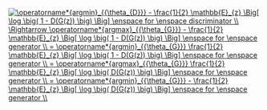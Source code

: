 <a href="https://www.codecogs.com/eqnedit.php?latex=\operatorname*{argmin}_{{\theta_{D}}}&space;-&space;\frac{1}{2}&space;\mathbb{E}_{z}&space;\Big[&space;\log&space;\big(&space;1&space;-&space;D(G(z))&space;\big)&space;\Big]&space;\enspace&space;for&space;\enspace&space;discriminator&space;\\&space;\Rightarrow&space;\operatorname*{argmax}_{{\theta_{G}}}&space;-&space;\frac{1}{2}&space;\mathbb{E}_{z}&space;\Big[&space;\log&space;\big(&space;1&space;-&space;D(G(z))&space;\big)&space;\Big]&space;\enspace&space;for&space;\enspace&space;generator&space;\\&space;=&space;\operatorname*{argmin}_{{\theta_{G}}}&space;\frac{1}{2}&space;\mathbb{E}_{z}&space;\Big[&space;\log&space;\big(&space;1&space;-&space;D(G(z))&space;\big)&space;\Big]&space;\enspace&space;for&space;\enspace&space;generator&space;\\&space;=&space;\operatorname*{argmax}_{{\theta_{G}}}&space;\frac{1}{2}&space;\mathbb{E}_{z}&space;\Big[&space;\log&space;\big(&space;D(G(z))&space;\big)&space;\Big]&space;\enspace&space;for&space;\enspace&space;generator&space;\\&space;=&space;\operatorname*{argmin}_{{\theta_{G}}}&space;-&space;\frac{1}{2}&space;\mathbb{E}_{z}&space;\Big[&space;\log&space;\big(&space;D(G(z))&space;\big)&space;\Big]&space;\enspace&space;for&space;\enspace&space;generator&space;\\" target="_blank"><img src="https://latex.codecogs.com/gif.latex?\operatorname*{argmin}_{{\theta_{D}}}&space;-&space;\frac{1}{2}&space;\mathbb{E}_{z}&space;\Big[&space;\log&space;\big(&space;1&space;-&space;D(G(z))&space;\big)&space;\Big]&space;\enspace&space;for&space;\enspace&space;discriminator&space;\\&space;\Rightarrow&space;\operatorname*{argmax}_{{\theta_{G}}}&space;-&space;\frac{1}{2}&space;\mathbb{E}_{z}&space;\Big[&space;\log&space;\big(&space;1&space;-&space;D(G(z))&space;\big)&space;\Big]&space;\enspace&space;for&space;\enspace&space;generator&space;\\&space;=&space;\operatorname*{argmin}_{{\theta_{G}}}&space;\frac{1}{2}&space;\mathbb{E}_{z}&space;\Big[&space;\log&space;\big(&space;1&space;-&space;D(G(z))&space;\big)&space;\Big]&space;\enspace&space;for&space;\enspace&space;generator&space;\\&space;=&space;\operatorname*{argmax}_{{\theta_{G}}}&space;\frac{1}{2}&space;\mathbb{E}_{z}&space;\Big[&space;\log&space;\big(&space;D(G(z))&space;\big)&space;\Big]&space;\enspace&space;for&space;\enspace&space;generator&space;\\&space;=&space;\operatorname*{argmin}_{{\theta_{G}}}&space;-&space;\frac{1}{2}&space;\mathbb{E}_{z}&space;\Big[&space;\log&space;\big(&space;D(G(z))&space;\big)&space;\Big]&space;\enspace&space;for&space;\enspace&space;generator&space;\\" title="\operatorname*{argmin}_{{\theta_{D}}} - \frac{1}{2} \mathbb{E}_{z} \Big[ \log \big( 1 - D(G(z)) \big) \Big] \enspace for \enspace discriminator \\ \Rightarrow \operatorname*{argmax}_{{\theta_{G}}} - \frac{1}{2} \mathbb{E}_{z} \Big[ \log \big( 1 - D(G(z)) \big) \Big] \enspace for \enspace generator \\ = \operatorname*{argmin}_{{\theta_{G}}} \frac{1}{2} \mathbb{E}_{z} \Big[ \log \big( 1 - D(G(z)) \big) \Big] \enspace for \enspace generator \\ = \operatorname*{argmax}_{{\theta_{G}}} \frac{1}{2} \mathbb{E}_{z} \Big[ \log \big( D(G(z)) \big) \Big] \enspace for \enspace generator \\ = \operatorname*{argmin}_{{\theta_{G}}} - \frac{1}{2} \mathbb{E}_{z} \Big[ \log \big( D(G(z)) \big) \Big] \enspace for \enspace generator \\" /></a>
